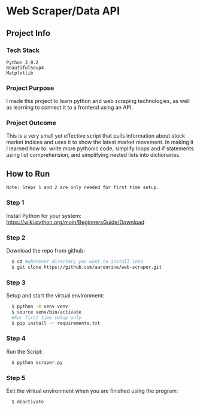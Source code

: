 # Web Scraper/Data API

## Project Info

### Tech Stack

`Python 3.9.2` <br>
`BeautifulSoup4` <br>
`Matplotlib`

### Project Purpose

I made this project to learn python and web scraping technologies, as well as learning to connect it to a frontend using an API.

### Project Outcome

This is a very small yet effective script that pulls information about stock market indices and uses it to show the latest market movement. In making it I learned how to: write more pythonic code, simplify loops and if statements using list comprehension, and simplifying nested lists into dictionaries.

## How to Run

`Note: Steps 1 and 2 are only needed for first time setup.`

### Step 1

Install Python for your system:  
https://wiki.python.org/moin/BeginnersGuide/Download

### Step 2

Download the repo from github:

```bash
  $ cd #whatever directory you want to install into
  $ git clone https://github.com/aaronrine/web-scraper.git
```

### Step 3

Setup and start the virtual environment:

```bash
  $ python -m venv venv
  $ source venv/bin/activate
  #For first time setup only
  $ pip install -r requirements.txt
```

### Step 4

Run the Script:

```bash
  $ python scraper.py
```

### Step 5

Exit the virtual environment when you are finished using the program:

```bash
  $ deactivate
```
